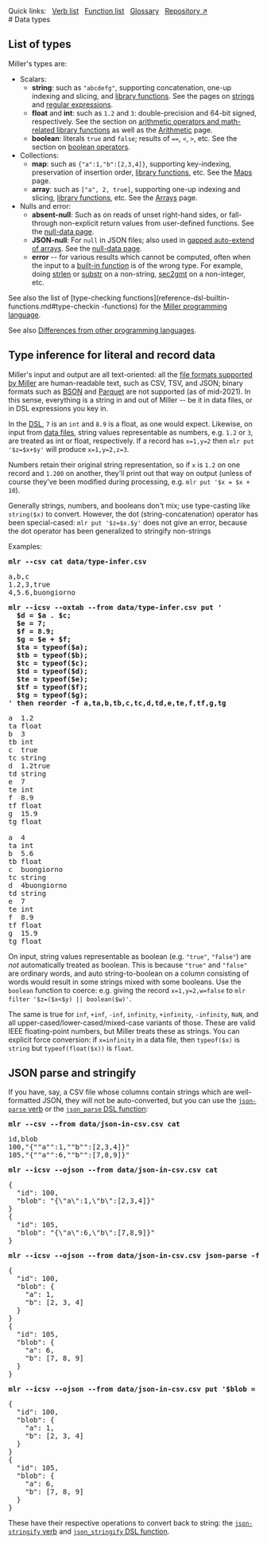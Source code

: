 <!---  PLEASE DO NOT EDIT DIRECTLY. EDIT THE .md.in FILE PLEASE. --->
<div>
<span class="quicklinks">
Quick links:
&nbsp;
<a class="quicklink" href="../reference-verbs/index.html">Verb list</a>
&nbsp;
<a class="quicklink" href="../reference-dsl-builtin-functions/index.html">Function list</a>
&nbsp;
<a class="quicklink" href="../glossary/index.html">Glossary</a>
&nbsp;
<a class="quicklink" href="https://github.com/johnkerl/miller" target="_blank">Repository ↗</a>
</span>
</div>
# Data types

## List of types

Miller's types are:

* Scalars:
    * **string**: such as `"abcdefg"`, supporting concatenation, one-up indexing and slicing, and [library functions](reference-dsl-builtin-functions.md#string-functions). See the pages on [strings](reference-main-strings.md) and [regular expressions](reference-main-regular-expressions.md).
    * **float** and **int**: such as `1.2` and `3`: double-precision and 64-bit signed, respectively. See the section on [arithmetic operators and math-related library functions](reference-dsl-builtin-functions.md#math-functions) as well as the [Arithmetic](reference-main-arithmetic.md) page.
    * **boolean**: literals `true` and `false`; results of `==`, `<`, `>`, etc. See the section on [boolean operators](reference-dsl-builtin-functions.md#boolean-functions).
* Collections:
    * **map**: such as `{"a":1,"b":[2,3,4]}`, supporting key-indexing, preservation of insertion order, [library functions](reference-dsl-builtin-functions.md#collections-functions), etc. See the [Maps](reference-main-maps.md) page.
    * **array**: such as `["a", 2, true]`, supporting one-up indexing and slicing, [library functions](reference-dsl-builtin-functions.md#collections-functions), etc. See the [Arrays](reference-main-arrays.md) page.
* Nulls and error:
    * **absent-null**: Such as on reads of unset right-hand sides, or fall-through non-explicit return values from user-defined functions. See the [null-data page](reference-main-null-data.md).
    * **JSON-null**: For `null` in JSON files; also used in [gapped auto-extend of arrays](reference-main-arrays.md#auto-extend-and-null-gaps). See the [null-data page](reference-main-null-data.md).
    * **error** -- for various results which cannot be computed, often when the input to a [built-in function](reference-dsl-builtin-functions.md) is of the wrong type. For example, doing [strlen](reference-dsl-builtin-functions.md#strlen) or [substr](reference-dsl-builtin-functions.md#substr) on a non-string, [sec2gmt](reference-dsl-builtin-functions.md#sec2gmt) on a non-integer, etc.

See also the list of [type-checking
functions](reference-dsl-builtin-functions.md#type-checkin -functions) for the
[Miller programming language](programming-language.md).

See also [Differences from other programming languages](reference-dsl-differences.md).

## Type inference for literal and record data

Miller's input and output are all text-oriented: all the
[file formats supported by Miller](file-formats.md) are human-readable text,
such as CSV, TSV, and JSON; binary formats such as
[BSON](https://bsonspec.org/) and [Parquet](https://parquet.apache.org/) are
not supported (as of mid-2021). In this sense, everything is a string in and out of
Miller -- be it in data files, or in DSL expressions you key in.

In the [DSL](programming-language.md), `7` is an `int` and `8.9` is a float, as
one would expect.  Likewise, on input from [data files](file-formats.md),
string values representable as numbers, e.g. `1.2` or `3`, are treated as int
or float, respectively. If a record has `x=1,y=2` then `mlr put '$z=$x+$y'`
will produce `x=1,y=2,z=3`.

Numbers retain their original string representation, so if `x` is `1.2` on one
record and `1.200` on another, they'll print out that way on output (unless of
course they've been modified during processing, e.g. `mlr put '$x = $x + 10`).

Generally strings, numbers, and booleans don't mix; use type-casting like
`string($x)` to convert. However, the dot (string-concatenation) operator has
been special-cased: `mlr put '$z=$x.$y'` does not give an error, because the
dot operator has been generalized to stringify non-strings

Examples:

<pre class="pre-highlight-in-pair">
<b>mlr --csv cat data/type-infer.csv</b>
</pre>
<pre class="pre-non-highlight-in-pair">
a,b,c
1.2,3,true
4,5.6,buongiorno
</pre>

<pre class="pre-highlight-in-pair">
<b>mlr --icsv --oxtab --from data/type-infer.csv put '</b>
<b>  $d = $a . $c;</b>
<b>  $e = 7;</b>
<b>  $f = 8.9;</b>
<b>  $g = $e + $f;</b>
<b>  $ta = typeof($a);</b>
<b>  $tb = typeof($b);</b>
<b>  $tc = typeof($c);</b>
<b>  $td = typeof($d);</b>
<b>  $te = typeof($e);</b>
<b>  $tf = typeof($f);</b>
<b>  $tg = typeof($g);</b>
<b>' then reorder -f a,ta,b,tb,c,tc,d,td,e,te,f,tf,g,tg</b>
</pre>
<pre class="pre-non-highlight-in-pair">
a  1.2
ta float
b  3
tb int
c  true
tc string
d  1.2true
td string
e  7
te int
f  8.9
tf float
g  15.9
tg float

a  4
ta int
b  5.6
tb float
c  buongiorno
tc string
d  4buongiorno
td string
e  7
te int
f  8.9
tf float
g  15.9
tg float
</pre>

On input, string values representable as boolean  (e.g. `"true"`, `"false"`)
are *not* automatically treated as boolean.  This is because `"true"` and
`"false"` are ordinary words, and auto string-to-boolean on a column consisting
of words would result in some strings mixed with some booleans. Use the
`boolean` function to coerce: e.g. giving the record `x=1,y=2,w=false` to `mlr
filter '$z=($x<$y) || boolean($w)'`.

The same is true for `inf`, `+inf`, `-inf`, `infinity`, `+infinity`,
`-infinity`, `NaN`, and all upper-cased/lower-cased/mixed-case variants of
those. These are valid IEEE floating-point numbers, but Miller treats these as
strings. You can explicit force conversion: if `x=infinity` in a data file,
then `typeof($x)` is `string` but `typeof(float($x))` is `float`.

## JSON parse and stringify

If you have, say, a CSV file whose columns contain strings which are well-formatted JSON,
they will not be auto-converted, but you can use the
[`json-parse` verb](reference-verbs.md#json-parse)
or the
[`json_parse` DSL function](reference-dsl-builtin-functions.md#json_parse):

<pre class="pre-highlight-in-pair">
<b>mlr --csv --from data/json-in-csv.csv cat</b>
</pre>
<pre class="pre-non-highlight-in-pair">
id,blob
100,"{""a"":1,""b"":[2,3,4]}"
105,"{""a"":6,""b"":[7,8,9]}"
</pre>

<pre class="pre-highlight-in-pair">
<b>mlr --icsv --ojson --from data/json-in-csv.csv cat</b>
</pre>
<pre class="pre-non-highlight-in-pair">
{
  "id": 100,
  "blob": "{\"a\":1,\"b\":[2,3,4]}"
}
{
  "id": 105,
  "blob": "{\"a\":6,\"b\":[7,8,9]}"
}
</pre>

<pre class="pre-highlight-in-pair">
<b>mlr --icsv --ojson --from data/json-in-csv.csv json-parse -f blob</b>
</pre>
<pre class="pre-non-highlight-in-pair">
{
  "id": 100,
  "blob": {
    "a": 1,
    "b": [2, 3, 4]
  }
}
{
  "id": 105,
  "blob": {
    "a": 6,
    "b": [7, 8, 9]
  }
}
</pre>

<pre class="pre-highlight-in-pair">
<b>mlr --icsv --ojson --from data/json-in-csv.csv put '$blob = json_parse($blob)'</b>
</pre>
<pre class="pre-non-highlight-in-pair">
{
  "id": 100,
  "blob": {
    "a": 1,
    "b": [2, 3, 4]
  }
}
{
  "id": 105,
  "blob": {
    "a": 6,
    "b": [7, 8, 9]
  }
}
</pre>

These have their respective operations to convert back to string: the
[`json-stringify` verb](reference-verbs.md#json-stringify)
and
[`json_stringify` DSL function](reference-dsl-builtin-functions.md#json_stringify).
